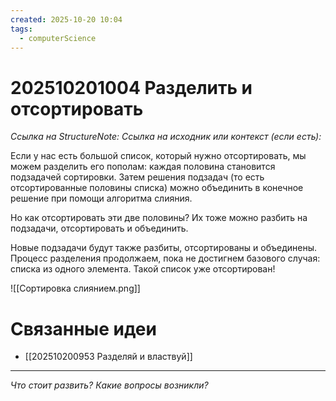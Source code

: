```yaml
---
created: 2025-10-20 10:04
tags:
  - computerScience
---
```

# 202510201004 Разделить и отсортировать

*Ссылка на StructureNote:*
*Ссылка на исходник или контекст (если есть):* 

Если у нас есть большой список, который нужно отсортировать, мы можем разделить его пополам: каждая половина становится подзадачей сортировки. Затем решения подзадач (то есть отсортированные половины списка) можно объединить в конечное решение при помощи алгоритма слияния.

Но как отсортировать эти две половины? Их тоже можно разбить на подзадачи, отсортировать и объединить.

Новые подзадачи будут также разбиты, отсортированы и объединены. Процесс разделения продолжаем, пока не достигнем базового случая: списка из одного элемента. Такой список уже отсортирован!

![[Сортировка слиянием.png]]

# Связанные идеи

- [[202510200953 Разделяй и властвуй]]
---

*Что стоит развить? Какие вопросы возникли?*
